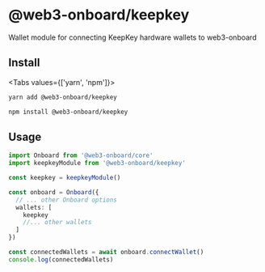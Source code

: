 # @web3-onboard/keepkey

Wallet module for connecting KeepKey hardware wallets to web3-onboard

## Install

<Tabs values={['yarn', 'npm']}>
  <TabPanel value="yarn">

  ```sh copy
  yarn add @web3-onboard/keepkey
  ```

  </TabPanel>
  <TabPanel value="npm">

  ```sh copy
  npm install @web3-onboard/keepkey
  ```

  </TabPanel>
</Tabs>


## Usage

```typescript
import Onboard from '@web3-onboard/core'
import keepkeyModule from '@web3-onboard/keepkey'

const keepkey = keepkeyModule()

const onboard = Onboard({
  // ... other Onboard options
  wallets: [
    keepkey
    //... other wallets
  ]
})

const connectedWallets = await onboard.connectWallet()
console.log(connectedWallets)
```
